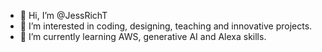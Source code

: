 - 👋 Hi, I’m @JessRichT
- 👀 I’m interested in coding, designing, teaching and innovative projects.
- 🌱 I’m currently learning AWS, generative AI and Alexa skills.

<!---
JessRichT/JessRichT is a ✨ special ✨ repository because its `README.md` (this file) appears on your GitHub profile.
You can click the Preview link to take a look at your changes.
--->

